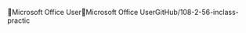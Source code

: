 Microsoft Office User                                 M i c r o s o f t   O f f i c e   U s e r   G i t H u b / 1 0 8 - 2 - 5 6 - i n c l a s s - p r a c t i c 